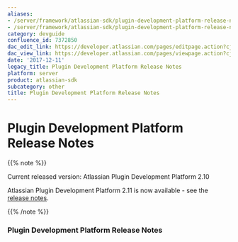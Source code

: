 ```yaml
---
aliases:
- /server/framework/atlassian-sdk/plugin-development-platform-release-notes-7372850.html
- /server/framework/atlassian-sdk/plugin-development-platform-release-notes-7372850.md
category: devguide
confluence_id: 7372850
dac_edit_link: https://developer.atlassian.com/pages/editpage.action?cjm=wozere&pageId=7372850
dac_view_link: https://developer.atlassian.com/pages/viewpage.action?cjm=wozere&pageId=7372850
date: '2017-12-11'
legacy_title: Plugin Development Platform Release Notes
platform: server
product: atlassian-sdk
subcategory: other
title: Plugin Development Platform Release Notes
---
```

# Plugin Development Platform Release Notes

{{% note %}}

Current released version: Atlassian Plugin Development Platform 2.10

Atlassian Plugin Development Platform 2.11 is now available - see the [release notes](https://developer.atlassian.com/display/DOCS/Plugin+Development+Platform+2.11+Release+Notes).

{{% /note %}}

### Plugin Development Platform Release Notes


























































































































































